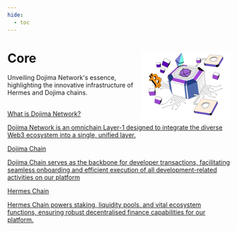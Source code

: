 ```yaml
---
hide:
  - toc
---
```


<style>
   .git-revision-date-localized-plugin, .md-source-file, .md-content__button.md-icon {
      display: none;
   }
</style>

<div class="section-wrapper product-section-head">
   <div class="hero-image"><img src="../img/core.png" loading="lazy" class="hero-image" style="width: 40%; float: right;"></div>
   <div class="hero-left">
      <h1 class="hero-heading">Core</h1>
      <p class="hero-subtext">Unveiling Dojima Network's essence, highlighting the innovative infrastructure of Hermes and Dojima chains.</p>
   </div>
   </br>
</div>

<div class="grid-container">
   <div class="grid-item">
      <a href="/docs/hermes/what-is-dojima-network/">
         <div class="product-list-item-header">
            <div class="feature-card-heading">What is Dojima Network?</div>
         </div>
         <p class="feature-paragraph">Dojima Network is an omnichain Layer-1 designed to integrate the diverse Web3 ecosystem into a single, unified layer.</p>
      </a>
   </div>
   <div class="grid-item">
      <a href="/docs/hermes/dojima-chain/">
         <div class="product-list-item-header">
            <div class="feature-card-heading">Dojima Chain</div>
         </div>
         <p class="feature-paragraph">Dojima Chain serves as the backbone for developer transactions, facilitating seamless onboarding and efficient execution of all development-related activities on our platform</p>
      </a>
   </div>
   <div class="grid-item">
      <a href="/docs/hermes/architecture/hermeschain/">
         <div class="product-list-item-header">
            <div class="feature-card-heading">Hermes Chain</div>
         </div>
         <p class="feature-paragraph">Hermes Chain powers staking, liquidity pools, and vital ecosystem functions, ensuring robust decentralised finance capabilities for our platform.</p>
      </a>
   </div>
</div>
</div>
